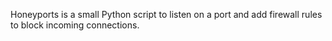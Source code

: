 Honeyports is a small Python script to listen on a port and add firewall rules to block incoming connections.